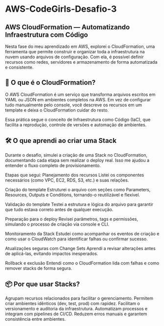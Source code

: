 # AWS-CodeGirls-Desafio-3



## AWS CloudFormation — Automatizando Infraestrutura com Código
Nesta fase do meu aprendizado em AWS, explorei o CloudFormation, uma ferramenta que permite construir e organizar toda a infraestrutura na nuvem usando arquivos de configuração. Com ela, é possível definir recursos como redes, servidores e armazenamento de forma automatizada e consistente.

## 🧠 O que é o CloudFormation?
O AWS CloudFormation é um serviço que transforma arquivos escritos em YAML ou JSON em ambientes completos na AWS. Em vez de configurar tudo manualmente pelo console, você descreve os recursos em um template e deixa o CloudFormation cuidar do resto.

Essa prática segue o conceito de Infraestrutura como Código (IaC), que facilita a reprodução, controle de versões e automação de ambientes.

## 🛠️ O que aprendi ao criar uma Stack
Durante o desafio, simulei a criação de uma Stack no CloudFormation, documentando cada etapa sem realizar o deploy real. Isso me ajudou a entender o fluxo completo de provisionamento.

Etapas que segui:
Planejamento dos recursos
Listei os componentes necessários (como VPC, EC2, RDS, S3, etc.) e suas relações.

Criação do template
Estruturei o arquivo com seções como Parameters, Resources, Outputs e Conditions, tornando-o reutilizável e flexível.

Validação do template
Testei a estrutura e lógica do arquivo para garantir que tudo estava correto antes de qualquer execução.

Preparação para o deploy
Revisei parâmetros, tags e permissões, simulando o processo de criação via console e CLI.

Monitoramento da Stack
Estudei como acompanhar os eventos de criação e como usar o CloudWatch para identificar falhas ou confirmar sucesso.

Atualizações seguras com Change Sets
Aprendi a revisar alterações antes de aplicá-las, evitando impactos inesperados.

Rollback e exclusão
Entendi como o CloudFormation lida com falhas e como remover stacks de forma segura.

## 📦 Por que usar Stacks?
Agrupam recursos relacionados para facilitar o gerenciamento.
Permitem criar ambientes idênticos (dev, test, prod) com rapidez.
Facilitam o versionamento e auditoria da infraestrutura.
Automatizam processos e integram com pipelines de CI/CD.
Reduzem erros manuais e garantem consistência entre ambientes.
